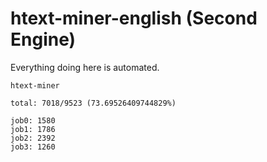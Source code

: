 # htext-miner-english (Second Engine)

Everything doing here is automated.

```
htext-miner

total: 7018/9523 (73.69526409744829%)

job0: 1580
job1: 1786
job2: 2392
job3: 1260
```